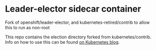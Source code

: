 # Leader-elector sidecar container

Fork of openshift/leader-elector, and kubernetes-retired/contrib to allow this to run as non-root

This repo contains the election directory forked from kubernetes/contrib. Info
on how to use this can be found [on Kubernetes
blog](https://kubernetes.io/blog/2016/01/simple-leader-election-with-kubernetes/).
